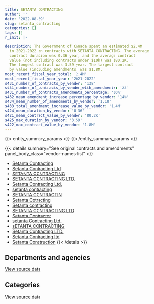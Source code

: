 ```yaml
---
title: SETANTA CONTRACTING
author: ''
date: '2022-08-29'
slug: setanta_contracting
categories: []
tags: []
r_init: |-
  
description: The Government of Canada spent an estimated $2.4M
  in 2021-2022 on contracts with SETANTA CONTRACTING. The average
  contract duration was 0.36 year, and the average contract
  value (not including contracts under $10k) was $80.2K.
  The longest contract was 3.59 year. The largest contract
  by value (including amendments) was $1.8M.
most_recent_fiscal_year_total: '2.4M'
most_recent_fiscal_year_year: '2021-2022'
s431_number_of_contracts_by_vendor: '138'
s431_number_of_contracts_by_vendor_with_amendments: '22'
s431_number_of_contracts_amendments_percentage: '16%'
s432_mean_amendment_increase_percentage_by_vendor: '14%'
s434_mean_number_of_amendments_by_vendor: '1.18'
s433_total_amendment_increase_value_by_vendor: '1.4M'
s424_mean_duration_by_vendor: '0.36'
s421_mean_contract_value_by_vendor: '80.2K'
s425_max_duration_by_vendor: '3.59'
s422_max_contract_value_by_vendor: '1.8M'
---
```


<script src="/rmarkdown-libs/htmlwidgets/htmlwidgets.js"></script>
<link href="/rmarkdown-libs/datatables-css/datatables-crosstalk.css" rel="stylesheet" />
<script src="/rmarkdown-libs/datatables-binding/datatables.js"></script>
<script src="/rmarkdown-libs/jquery/jquery-3.6.0.min.js"></script>
<link href="/rmarkdown-libs/dt-core-bootstrap/css/dataTables.bootstrap.min.css" rel="stylesheet" />
<link href="/rmarkdown-libs/dt-core-bootstrap/css/dataTables.bootstrap.extra.css" rel="stylesheet" />
<script src="/rmarkdown-libs/dt-core-bootstrap/js/jquery.dataTables.min.js"></script>
<script src="/rmarkdown-libs/dt-core-bootstrap/js/dataTables.bootstrap.min.js"></script>
<link href="/rmarkdown-libs/crosstalk/css/crosstalk.min.css" rel="stylesheet" />
<script src="/rmarkdown-libs/crosstalk/js/crosstalk.min.js"></script>
<script src="/rmarkdown-libs/htmlwidgets/htmlwidgets.js"></script>
<link href="/rmarkdown-libs/datatables-css/datatables-crosstalk.css" rel="stylesheet" />
<script src="/rmarkdown-libs/datatables-binding/datatables.js"></script>
<script src="/rmarkdown-libs/jquery/jquery-3.6.0.min.js"></script>
<link href="/rmarkdown-libs/dt-core-bootstrap/css/dataTables.bootstrap.min.css" rel="stylesheet" />
<link href="/rmarkdown-libs/dt-core-bootstrap/css/dataTables.bootstrap.extra.css" rel="stylesheet" />
<script src="/rmarkdown-libs/dt-core-bootstrap/js/jquery.dataTables.min.js"></script>
<script src="/rmarkdown-libs/dt-core-bootstrap/js/dataTables.bootstrap.min.js"></script>
<link href="/rmarkdown-libs/crosstalk/css/crosstalk.min.css" rel="stylesheet" />
<script src="/rmarkdown-libs/crosstalk/js/crosstalk.min.js"></script>

{{< entity_summary_params >}}
{{< /entity_summary_params >}}

{{< details summary="See original contracts and amendments" panel_body_class="vendor-names-list" >}}
- [Setanta Contracting](https://search.open.canada.ca/en/ct/?sort=contract_value_f%20desc&page=1&search_text=%22Setanta%20Contracting%22)
- [Setanta Contracting Ltd](https://search.open.canada.ca/en/ct/?sort=contract_value_f%20desc&page=1&search_text=%22Setanta%20Contracting%20Ltd%22)
- [SETANTA CONTRACTING](https://search.open.canada.ca/en/ct/?sort=contract_value_f%20desc&page=1&search_text=%22SETANTA%20CONTRACTING%22)
- [SETANTA CONTRACTING LTD.](https://search.open.canada.ca/en/ct/?sort=contract_value_f%20desc&page=1&search_text=%22SETANTA%20CONTRACTING%20LTD.%22)
- [Setanta Contracting Ltd.](https://search.open.canada.ca/en/ct/?sort=contract_value_f%20desc&page=1&search_text=%22Setanta%20Contracting%20Ltd.%22)
- [setanta contracting](https://search.open.canada.ca/en/ct/?sort=contract_value_f%20desc&page=1&search_text=%22setanta%20contracting%22)
- [SETANTA CONTRACTIN](https://search.open.canada.ca/en/ct/?sort=contract_value_f%20desc&page=1&search_text=%22SETANTA%20CONTRACTIN%22)
- [Setanta Cotracting](https://search.open.canada.ca/en/ct/?sort=contract_value_f%20desc&page=1&search_text=%22Setanta%20Cotracting%22)
- [Setanta contracting](https://search.open.canada.ca/en/ct/?sort=contract_value_f%20desc&page=1&search_text=%22Setanta%20contracting%22)
- [SETANTA CONTRACTING LTD](https://search.open.canada.ca/en/ct/?sort=contract_value_f%20desc&page=1&search_text=%22SETANTA%20CONTRACTING%20LTD%22)
- [Setanta Contractor](https://search.open.canada.ca/en/ct/?sort=contract_value_f%20desc&page=1&search_text=%22Setanta%20Contractor%22)
- [setanta Contracting Ltd.](https://search.open.canada.ca/en/ct/?sort=contract_value_f%20desc&page=1&search_text=%22setanta%20Contracting%20Ltd.%22)
- [sETANTA CONTRACTING](https://search.open.canada.ca/en/ct/?sort=contract_value_f%20desc&page=1&search_text=%22sETANTA%20CONTRACTING%22)
- [Setanta Contracting LTD.](https://search.open.canada.ca/en/ct/?sort=contract_value_f%20desc&page=1&search_text=%22Setanta%20Contracting%20LTD.%22)
- [Setanta Contracting ltd](https://search.open.canada.ca/en/ct/?sort=contract_value_f%20desc&page=1&search_text=%22Setanta%20Contracting%20ltd%22)
- [Setanta Construction](https://search.open.canada.ca/en/ct/?sort=contract_value_f%20desc&page=1&search_text=%22Setanta%20Construction%22)
{{< /details >}}

## Departments and agencies

<div id="htmlwidget-1" style="width:100%;height:auto;" class="datatables html-widget"></div>
<script type="application/json" data-for="htmlwidget-1">{"x":{"style":"bootstrap","filter":"none","vertical":false,"data":[["<a href=\"/departments/csc-scc/\">Correctional Service of Canada<\/a>","<a href=\"/departments/dnd-mdn/\">National Defence<\/a>","<a href=\"/departments/pwgsc-tpsgc/\">Public Services and Procurement Canada<\/a>"],[null,1051716.97,487992.85],[null,1177442.31,284774.76],[12600,1861454.8,11008.46],[null,2415959,null]],"container":"<table class=\"table table-striped table-hover row-border order-column display\">\n  <thead>\n    <tr>\n      <th>Department<\/th>\n      <th>2018-2019<\/th>\n      <th>2019-2020<\/th>\n      <th>2020-2021<\/th>\n      <th>2021-2022<\/th>\n    <\/tr>\n  <\/thead>\n<\/table>","options":{"order":[[4,"desc"]],"pageLength":10,"autoWidth":true,"columnDefs":[{"targets":1,"render":"function(data, type, row, meta) {\n    return type !== 'display' ? data : DTWidget.formatCurrency(data, \"$\", 2, 3, \",\", \".\", true, null);\n  }"},{"targets":2,"render":"function(data, type, row, meta) {\n    return type !== 'display' ? data : DTWidget.formatCurrency(data, \"$\", 2, 3, \",\", \".\", true, null);\n  }"},{"targets":3,"render":"function(data, type, row, meta) {\n    return type !== 'display' ? data : DTWidget.formatCurrency(data, \"$\", 2, 3, \",\", \".\", true, null);\n  }"},{"targets":4,"render":"function(data, type, row, meta) {\n    return type !== 'display' ? data : DTWidget.formatCurrency(data, \"$\", 2, 3, \",\", \".\", true, null);\n  }"},{"width":"16%","targets":[1,2,3,4]},{"className":"dt-right","targets":[1,2,3,4]}],"orderClasses":false}},"evals":["options.columnDefs.0.render","options.columnDefs.1.render","options.columnDefs.2.render","options.columnDefs.3.render"],"jsHooks":[]}</script>
<p class="text-right">
<a href="https://github.com/GoC-Spending/contracts-data/tree/main/data/out/vendors/setanta_contracting/summary_by_fiscal_year_by_department.csv" class="source-data-link btn btn-link">View source data</a>
</p>

## Categories

<div id="htmlwidget-2" style="width:100%;height:auto;" class="datatables html-widget"></div>
<script type="application/json" data-for="htmlwidget-2">{"x":{"style":"bootstrap","filter":"none","vertical":false,"data":[["<a href=\"/categories/facilities_and_construction/\">Facilities and construction<\/a>","<a href=\"/categories/professional_services/\">Professional services<\/a>","<a href=\"/categories/industrial_products_and_services/\">Industrial products and services<\/a>"],[572621.07,487588.79,479499.96],[648506.68,533285.49,280424.89],[1342474.18,452596.45,89992.64],[1991124.1,412806.79,12028.11]],"container":"<table class=\"table table-striped table-hover row-border order-column display\">\n  <thead>\n    <tr>\n      <th>Category<\/th>\n      <th>2018-2019<\/th>\n      <th>2019-2020<\/th>\n      <th>2020-2021<\/th>\n      <th>2021-2022<\/th>\n    <\/tr>\n  <\/thead>\n<\/table>","options":{"order":[[4,"desc"]],"dom":"t","pageLength":30,"autoWidth":true,"columnDefs":[{"targets":1,"render":"function(data, type, row, meta) {\n    return type !== 'display' ? data : DTWidget.formatCurrency(data, \"$\", 2, 3, \",\", \".\", true, null);\n  }"},{"targets":2,"render":"function(data, type, row, meta) {\n    return type !== 'display' ? data : DTWidget.formatCurrency(data, \"$\", 2, 3, \",\", \".\", true, null);\n  }"},{"targets":3,"render":"function(data, type, row, meta) {\n    return type !== 'display' ? data : DTWidget.formatCurrency(data, \"$\", 2, 3, \",\", \".\", true, null);\n  }"},{"targets":4,"render":"function(data, type, row, meta) {\n    return type !== 'display' ? data : DTWidget.formatCurrency(data, \"$\", 2, 3, \",\", \".\", true, null);\n  }"},{"width":"16%","targets":[1,2,3,4]},{"className":"dt-right","targets":[1,2,3,4]}],"orderClasses":false,"lengthMenu":[10,25,30,50,100]}},"evals":["options.columnDefs.0.render","options.columnDefs.1.render","options.columnDefs.2.render","options.columnDefs.3.render"],"jsHooks":[]}</script>
<p class="text-right">
<a href="https://github.com/GoC-Spending/contracts-data/tree/main/data/out/vendors/setanta_contracting/summary_by_fiscal_year_by_category.csv" class="source-data-link btn btn-link">View source data</a>
</p>
